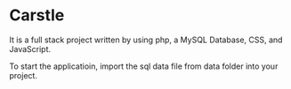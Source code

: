 # Carstle 

It is a full stack project written by using php, a MySQL Database, CSS, and JavaScript.

To start the applicatioin, import the sql data file from data folder into your project.
